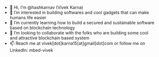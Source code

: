- 👋 Hi, I’m @hashkarnav (Vivek Karna)
- 👀 I’m interested in building softwares and cool gadgets that can make humans life easier
- 🌱 I’m currently learning how to build a secured and sustainable software based on blockchain technology
- 💞️ I’m looking to collaborate with the folks who are building some cool and attractive blockchain based system
- 📫 Reach me at vivek[dot]karna15[at]gmail[dot]com or follow me on LinkedIn: mbed-vivek

<!---
hashkarnav/hashkarnav is a ✨ special ✨ repository because its `README.md` (this file) appears on your GitHub profile.
You can click the Preview link to take a look at your changes.
--->
